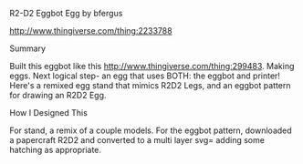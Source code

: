 R2-D2 Eggbot Egg
by bfergus

http://www.thingiverse.com/thing:2233788

Summary

Built this eggbot like this http://www.thingiverse.com/thing:299483. Making eggs. Next logical step- an egg that uses BOTH: the eggbot and printer! Here's a remixed egg stand that mimics R2D2 Legs, and an eggbot pattern for drawing an R2D2 Egg.

How I Designed This

For stand, a remix of a couple models. For the eggbot pattern, downloaded a papercraft R2D2 and converted to a multi layer svg= adding some hatching as appropriate.